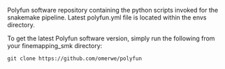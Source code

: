 Polyfun software repository containing the python scripts invoked for the snakemake pipeline.
Latest polyfun.yml file is located within the envs directory.

To get the latest Polyfun software version, simply run the following from your finemapping_smk directory:

```git clone https://github.com/omerwe/polyfun```
